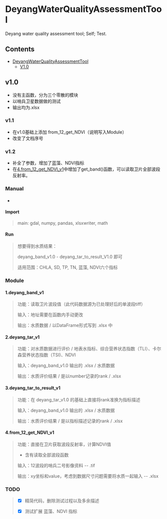 # DeyangWaterQualityAssessmentTool 
Deyang water quality assessment tool; Self; Test.

## Contents

* [DeyangWaterQualityAssessmentTool](#DeyangWaterQualityAssessmentTool)
  * [V1.0](#V1.0)

## v1.0

- 没有主函数，分为三个零散的模块
- 以哨兵卫星数据做的测试
- 输出均为.xlsx

### v1.1
- 在v1.0基础上添加 from_12_get_NDVI（说明写入Module）
- 改变了文档序号

### v1.2
- 补全了参数，增加了蓝藻、NDVI指标
- 在[4.from_12_get_NDVI_v1](#####4.from_12_get_NDVI_v1)中增加了get_band()函数，可以读取卫片全部波段反射率。

### Manual

#### 
- 

#### Import

> main: gdal, numpy, pandas, xlsxwriter, math

#### Run

> 想要得到水质结果：
>
> deyang_band_v1.0 - deyang_tar_to_result_V1.0 即可
>
> 适用范围：CHLA, SD, TP, TN, 蓝藻, NDVI六个指标
>

### Module
#### 1.deyang_band_v1

> 功能：读取卫片波段值（此代码数据源为已处理好后的单波段tiff）
>
> 输入：地址需要在函数内手动更改
>
> 输出：水质数据 / 以DataFrame形式写到 .xlsx 中

#### 2.deyang_tar_v1

> 功能：对水质数据进行评价 / 地表水指标、综合营养状态指数（TLI）、卡尔森营养状态指数（TSI)、NDVI
>
> 输入：deyang_band_v1.0 输出的 .xlsx / 水质数据
>
> 输出：水质评价结果 / 是以number记录的rank / .xlsx 

#### 3.deyang_tar_to_result_v1

> 功能：在 deyang_tar_v1.0 的基础上直接将rank准换为指标描述
>
> 输入：deyang_band_v1.0 输出的 .xlsx / 水质数据
>
> 输出：水质评价结果 / 是以指标描述记录的rank / .xlsx 
>
#### 4.from_12_get_NDVI_v1

> 功能：直接在卫片获取波段反射率，计算NDVI值
>
>- 含有读取全部波段函数
> 
> 输入：12波段的哨兵二号影像资料 -- .tif
> 
> 输出：xy坐标和value，考虑到数据尺寸问题需要将水质一起输入 -- .xlsx

### TODO
>- [x]  精简代码，删除测试过程以及多余描述
> 
>- [x] 测试扩展 蓝藻、NDVI 指标
> 






